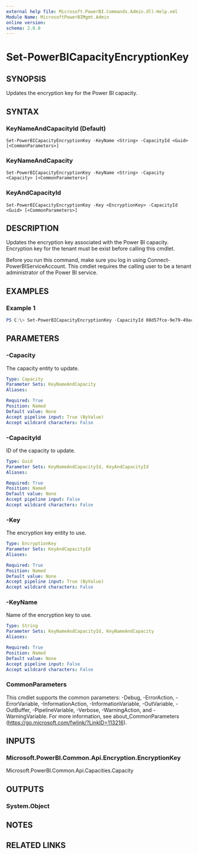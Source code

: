 ```yaml
---
external help file: Microsoft.PowerBI.Commands.Admin.dll-Help.xml
Module Name: MicrosoftPowerBIMgmt.Admin
online version:
schema: 2.0.0
---
```


# Set-PowerBICapacityEncryptionKey

## SYNOPSIS
Updates the encryption key for the Power BI capacity.

## SYNTAX

### KeyNameAndCapacityId (Default)
```
Set-PowerBICapacityEncryptionKey -KeyName <String> -CapacityId <Guid> [<CommonParameters>]
```

### KeyNameAndCapacity
```
Set-PowerBICapacityEncryptionKey -KeyName <String> -Capacity <Capacity> [<CommonParameters>]
```

### KeyAndCapacityId
```
Set-PowerBICapacityEncryptionKey -Key <EncryptionKey> -CapacityId <Guid> [<CommonParameters>]
```

## DESCRIPTION
Updates the encryption key associated with the Power BI capacity.
Encryption key for the tenant must be exist before calling this cmdlet.

Before you run this command, make sure you log in using Connect-PowerBIServiceAccount.
This cmdlet requires the calling user to be a tenant administrator of the Power BI service.

## EXAMPLES

### Example 1
```powershell
PS C:\> Set-PowerBICapacityEncryptionKey -CapacityId 08d57fce-9e79-49ac-afac-d61765f97f6f -KeyName 'Contoso Sales'
```

## PARAMETERS

### -Capacity
The capacity entity to update.

```yaml
Type: Capacity
Parameter Sets: KeyNameAndCapacity
Aliases:

Required: True
Position: Named
Default value: None
Accept pipeline input: True (ByValue)
Accept wildcard characters: False
```

### -CapacityId
ID of the capacity to update.

```yaml
Type: Guid
Parameter Sets: KeyNameAndCapacityId, KeyAndCapacityId
Aliases:

Required: True
Position: Named
Default value: None
Accept pipeline input: False
Accept wildcard characters: False
```

### -Key
The encryption key entity to use.

```yaml
Type: EncryptionKey
Parameter Sets: KeyAndCapacityId
Aliases:

Required: True
Position: Named
Default value: None
Accept pipeline input: True (ByValue)
Accept wildcard characters: False
```

### -KeyName
Name of the encryption key to use.

```yaml
Type: String
Parameter Sets: KeyNameAndCapacityId, KeyNameAndCapacity
Aliases:

Required: True
Position: Named
Default value: None
Accept pipeline input: False
Accept wildcard characters: False
```

### CommonParameters
This cmdlet supports the common parameters: -Debug, -ErrorAction, -ErrorVariable, -InformationAction, -InformationVariable, -OutVariable, -OutBuffer, -PipelineVariable, -Verbose, -WarningAction, and -WarningVariable. For more information, see about_CommonParameters (https://go.microsoft.com/fwlink/?LinkID=113216).

## INPUTS

### Microsoft.PowerBI.Common.Api.Encryption.EncryptionKey
Microsoft.PowerBI.Common.Api.Capacities.Capacity

## OUTPUTS

### System.Object

## NOTES

## RELATED LINKS
